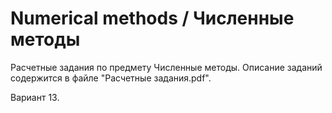 # Numerical methods / Численные методы

Расчетные задания по предмету Численные методы. Описание заданий содержится в файле "Расчетные задания.pdf". 

Вариант 13.
